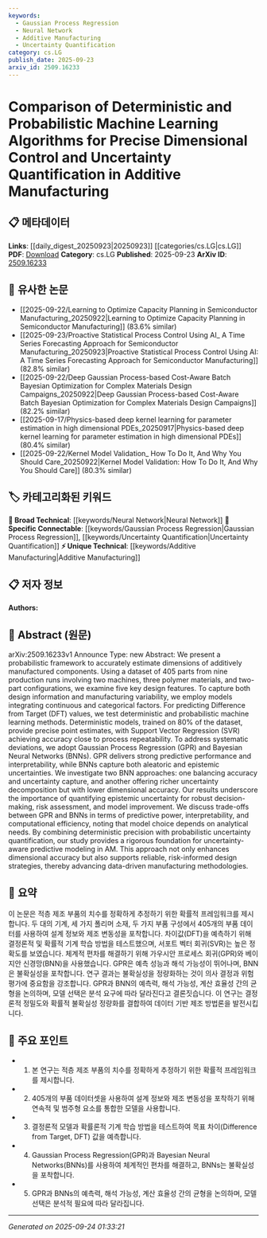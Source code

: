 ```yaml
---
keywords:
  - Gaussian Process Regression
  - Neural Network
  - Additive Manufacturing
  - Uncertainty Quantification
category: cs.LG
publish_date: 2025-09-23
arxiv_id: 2509.16233
---
```


<!-- KEYWORD_LINKING_METADATA:
{
  "processed_timestamp": "2025-09-24T01:33:21.786092",
  "vocabulary_version": "1.0",
  "selected_keywords": [
    "Gaussian Process Regression",
    "Neural Network",
    "Additive Manufacturing",
    "Uncertainty Quantification"
  ],
  "rejected_keywords": [],
  "similarity_scores": {
    "Gaussian Process Regression": 0.82,
    "Neural Network": 0.79,
    "Additive Manufacturing": 0.81,
    "Uncertainty Quantification": 0.84
  },
  "extraction_method": "AI_prompt_based",
  "budget_applied": true,
  "candidates_json": {
    "candidates": [
      {
        "surface": "Gaussian Process Regression",
        "canonical": "Gaussian Process Regression",
        "aliases": [
          "GPR"
        ],
        "category": "specific_connectable",
        "rationale": "GPR is a key probabilistic method for uncertainty quantification, linking well with existing probabilistic models.",
        "novelty_score": 0.55,
        "connectivity_score": 0.85,
        "specificity_score": 0.78,
        "link_intent_score": 0.82
      },
      {
        "surface": "Bayesian Neural Networks",
        "canonical": "Neural Network",
        "aliases": [
          "BNNs"
        ],
        "category": "broad_technical",
        "rationale": "BNNs are a specialized form of neural networks, enhancing the link to existing neural network studies.",
        "novelty_score": 0.48,
        "connectivity_score": 0.88,
        "specificity_score": 0.72,
        "link_intent_score": 0.79
      },
      {
        "surface": "Additive Manufacturing",
        "canonical": "Additive Manufacturing",
        "aliases": [
          "3D Printing"
        ],
        "category": "unique_technical",
        "rationale": "Additive Manufacturing is a unique technical domain crucial for linking to manufacturing and design strategies.",
        "novelty_score": 0.72,
        "connectivity_score": 0.76,
        "specificity_score": 0.85,
        "link_intent_score": 0.81
      },
      {
        "surface": "Uncertainty Quantification",
        "canonical": "Uncertainty Quantification",
        "aliases": [
          "UQ"
        ],
        "category": "specific_connectable",
        "rationale": "Uncertainty Quantification is central to the paper's methodology, providing a strong link to risk assessment techniques.",
        "novelty_score": 0.65,
        "connectivity_score": 0.83,
        "specificity_score": 0.8,
        "link_intent_score": 0.84
      }
    ],
    "ban_list_suggestions": [
      "Difference from Target",
      "design features",
      "process repeatability"
    ]
  },
  "decisions": [
    {
      "candidate_surface": "Gaussian Process Regression",
      "resolved_canonical": "Gaussian Process Regression",
      "decision": "linked",
      "scores": {
        "novelty": 0.55,
        "connectivity": 0.85,
        "specificity": 0.78,
        "link_intent": 0.82
      }
    },
    {
      "candidate_surface": "Bayesian Neural Networks",
      "resolved_canonical": "Neural Network",
      "decision": "linked",
      "scores": {
        "novelty": 0.48,
        "connectivity": 0.88,
        "specificity": 0.72,
        "link_intent": 0.79
      }
    },
    {
      "candidate_surface": "Additive Manufacturing",
      "resolved_canonical": "Additive Manufacturing",
      "decision": "linked",
      "scores": {
        "novelty": 0.72,
        "connectivity": 0.76,
        "specificity": 0.85,
        "link_intent": 0.81
      }
    },
    {
      "candidate_surface": "Uncertainty Quantification",
      "resolved_canonical": "Uncertainty Quantification",
      "decision": "linked",
      "scores": {
        "novelty": 0.65,
        "connectivity": 0.83,
        "specificity": 0.8,
        "link_intent": 0.84
      }
    }
  ]
}
-->

# Comparison of Deterministic and Probabilistic Machine Learning Algorithms for Precise Dimensional Control and Uncertainty Quantification in Additive Manufacturing

## 📋 메타데이터

**Links**: [[daily_digest_20250923|20250923]] [[categories/cs.LG|cs.LG]]
**PDF**: [Download](https://arxiv.org/pdf/2509.16233.pdf)
**Category**: cs.LG
**Published**: 2025-09-23
**ArXiv ID**: [2509.16233](https://arxiv.org/abs/2509.16233)

## 🔗 유사한 논문
- [[2025-09-22/Learning to Optimize Capacity Planning in Semiconductor Manufacturing_20250922|Learning to Optimize Capacity Planning in Semiconductor Manufacturing]] (83.6% similar)
- [[2025-09-23/Proactive Statistical Process Control Using AI_ A Time Series Forecasting Approach for Semiconductor Manufacturing_20250923|Proactive Statistical Process Control Using AI: A Time Series Forecasting Approach for Semiconductor Manufacturing]] (82.8% similar)
- [[2025-09-22/Deep Gaussian Process-based Cost-Aware Batch Bayesian Optimization for Complex Materials Design Campaigns_20250922|Deep Gaussian Process-based Cost-Aware Batch Bayesian Optimization for Complex Materials Design Campaigns]] (82.2% similar)
- [[2025-09-17/Physics-based deep kernel learning for parameter estimation in high dimensional PDEs_20250917|Physics-based deep kernel learning for parameter estimation in high dimensional PDEs]] (80.4% similar)
- [[2025-09-22/Kernel Model Validation_ How To Do It, And Why You Should Care_20250922|Kernel Model Validation: How To Do It, And Why You Should Care]] (80.3% similar)

## 🏷️ 카테고리화된 키워드
**🧠 Broad Technical**: [[keywords/Neural Network|Neural Network]]
**🔗 Specific Connectable**: [[keywords/Gaussian Process Regression|Gaussian Process Regression]], [[keywords/Uncertainty Quantification|Uncertainty Quantification]]
**⚡ Unique Technical**: [[keywords/Additive Manufacturing|Additive Manufacturing]]

## 📋 저자 정보

**Authors:** 

## 📄 Abstract (원문)

arXiv:2509.16233v1 Announce Type: new 
Abstract: We present a probabilistic framework to accurately estimate dimensions of additively manufactured components. Using a dataset of 405 parts from nine production runs involving two machines, three polymer materials, and two-part configurations, we examine five key design features. To capture both design information and manufacturing variability, we employ models integrating continuous and categorical factors. For predicting Difference from Target (DFT) values, we test deterministic and probabilistic machine learning methods. Deterministic models, trained on 80% of the dataset, provide precise point estimates, with Support Vector Regression (SVR) achieving accuracy close to process repeatability. To address systematic deviations, we adopt Gaussian Process Regression (GPR) and Bayesian Neural Networks (BNNs). GPR delivers strong predictive performance and interpretability, while BNNs capture both aleatoric and epistemic uncertainties. We investigate two BNN approaches: one balancing accuracy and uncertainty capture, and another offering richer uncertainty decomposition but with lower dimensional accuracy. Our results underscore the importance of quantifying epistemic uncertainty for robust decision-making, risk assessment, and model improvement. We discuss trade-offs between GPR and BNNs in terms of predictive power, interpretability, and computational efficiency, noting that model choice depends on analytical needs. By combining deterministic precision with probabilistic uncertainty quantification, our study provides a rigorous foundation for uncertainty-aware predictive modeling in AM. This approach not only enhances dimensional accuracy but also supports reliable, risk-informed design strategies, thereby advancing data-driven manufacturing methodologies.

## 📝 요약

이 논문은 적층 제조 부품의 치수를 정확하게 추정하기 위한 확률적 프레임워크를 제시합니다. 두 대의 기계, 세 가지 폴리머 소재, 두 가지 부품 구성에서 405개의 부품 데이터를 사용하여 설계 정보와 제조 변동성을 포착합니다. 차이값(DFT)을 예측하기 위해 결정론적 및 확률적 기계 학습 방법을 테스트했으며, 서포트 벡터 회귀(SVR)는 높은 정확도를 보였습니다. 체계적 편차를 해결하기 위해 가우시안 프로세스 회귀(GPR)와 베이지안 신경망(BNN)을 사용했습니다. GPR은 예측 성능과 해석 가능성이 뛰어나며, BNN은 불확실성을 포착합니다. 연구 결과는 불확실성을 정량화하는 것이 의사 결정과 위험 평가에 중요함을 강조합니다. GPR과 BNN의 예측력, 해석 가능성, 계산 효율성 간의 균형을 논의하며, 모델 선택은 분석 요구에 따라 달라진다고 결론짓습니다. 이 연구는 결정론적 정밀도와 확률적 불확실성 정량화를 결합하여 데이터 기반 제조 방법론을 발전시킵니다.

## 🎯 주요 포인트

- 1. 본 연구는 적층 제조 부품의 치수를 정확하게 추정하기 위한 확률적 프레임워크를 제시합니다.
- 2. 405개의 부품 데이터셋을 사용하여 설계 정보와 제조 변동성을 포착하기 위해 연속적 및 범주형 요소를 통합한 모델을 사용합니다.
- 3. 결정론적 모델과 확률론적 기계 학습 방법을 테스트하여 목표 차이(Difference from Target, DFT) 값을 예측합니다.
- 4. Gaussian Process Regression(GPR)과 Bayesian Neural Networks(BNNs)를 사용하여 체계적인 편차를 해결하고, BNNs는 불확실성을 포착합니다.
- 5. GPR과 BNNs의 예측력, 해석 가능성, 계산 효율성 간의 균형을 논의하며, 모델 선택은 분석적 필요에 따라 달라집니다.


---

*Generated on 2025-09-24 01:33:21*